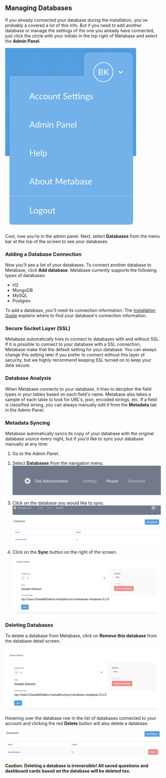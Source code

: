 
## Managing Databases
If you already connected your database during the installation, you’ve probably a covered a lot of this info. But if you need to add another database or manage the settings of the one you already have connected, just click the circle with your initials in the top right of Metabase and select the **Admin Panel**.

![profiledropdown](images/ProfileDropdown.png)

Cool, now you’re in the admin panel. Next, select **Databases** from the menu bar at the top of the screen to see your databases.

### Adding a Database Connection

Now you’ll see a list of your databases. To connect another database to Metabase, click **Add database**. Metabase currently supports the following types of databases: 

* H2
* MongoDB
* MySQL
* Postgres

To add a database, you'll need its connection information.  The [Installation Guide](installation-guide.md) explains where to find your database's connection information.  

### Secure Socket Layer (SSL)

Metabase automatically tries to connect to databases with and without SSL. If it is possible to connect to your database with a SSL connection, Metabase make that the default setting for your database. You can always change this setting later if you prefer to connect without this layer of security, but we highly recommend keeping SSL turned on to keep your data secure.

### Database Analysis

When Metabase connects to your database, it tries to decipher the field types in your tables based on each field's name. Metabase also takes a sample of each table to look for URL's, json, encoded strings, etc. If a field is classified wrong, you can always manually edit it from the **Metadata** tab in the Admin Panel.

### Metadata Syncing

Metabase automatically syncs its copy of your database with the original database source every night, but if you'd like to sync your database manually at any time:

1. Go to the Admin Panel.

2. Select **Databases** from the navigation menu.  
![adminbar](images/AdminBar.png)

3. Click on the database you would like to sync. 
![databaselist](images/DatabaseList.png)
 
4. Click on the **Sync** button on the right of the screen.
![databaseconnection](images/DatabaseConnection.png)

### Deleting Databases

To delete a database from Metabase, click on **Remove this database** from the database detail screen.

![databaseconnection](images/DatabaseConnection.png)

Hovering over the database row in the list of databases connected to your account and clicking the red **Delete** button will also delete a database.  

![deletedatabasebutton](images/DatabaseDeleteButton.png)

**Caution: Deleting a database is irreversible!  All saved questions and dashboard cards based on the database will be deleted too.**
